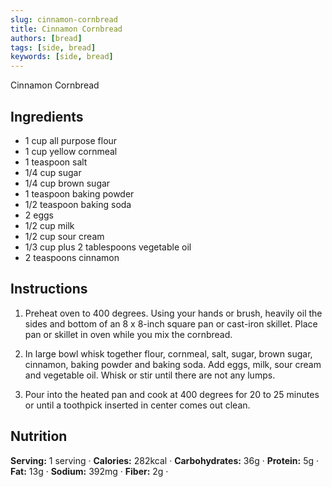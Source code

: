 ```yaml
---
slug: cinnamon-cornbread
title: Cinnamon Cornbread
authors: [bread]
tags: [side, bread]
keywords: [side, bread]
---
```


Cinnamon Cornbread
<!-- <img src="/img/Creamy-chicken-gnocchi.jpg" alt="Creamy Chicken And Gnocchi Picture" width="800" height="670" /> -->

<!-- truncate -->


## Ingredients
- 1 cup all purpose flour
- 1 cup yellow cornmeal
- 1 teaspoon salt
- 1/4 cup sugar
- 1/4 cup brown sugar
- 1 teaspoon baking powder
- 1/2 teaspoon baking soda
- 2 eggs
- 1/2 cup milk
- 1/2 cup sour cream
- 1/3 cup plus 2 tablespoons vegetable oil
- 2 teaspoons cinnamon

## Instructions 
1. Preheat oven to 400 degrees. Using your hands or brush, heavily oil the sides and bottom of an 8 x 8-inch square pan or cast-iron skillet. Place pan or skillet in oven while you mix the cornbread.

2. In large bowl whisk together flour, cornmeal, salt, sugar, brown sugar, cinnamon, baking powder and baking soda. Add eggs, milk, sour cream and vegetable oil. Whisk or stir until there are not any lumps.

3. Pour into the heated pan and cook at 400 degrees for 20 to 25 minutes or until a toothpick inserted in center comes out clean.

## Nutrition
**Serving:** 1 serving · 
**Calories:** 282kcal · 
**Carbohydrates:** 36g · 
**Protein:** 5g · 
**Fat:** 13g · 
**Sodium:** 392mg · 
**Fiber:** 2g · 